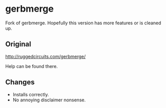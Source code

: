 gerbmerge
=========

Fork of gerbmerge. Hopefully this version has more features or is cleaned up.


Original
--------

http://ruggedcircuits.com/gerbmerge/

Help can be found there.


Changes
-------

- Installs correctly.
- No annoying disclaimer nonsense.
